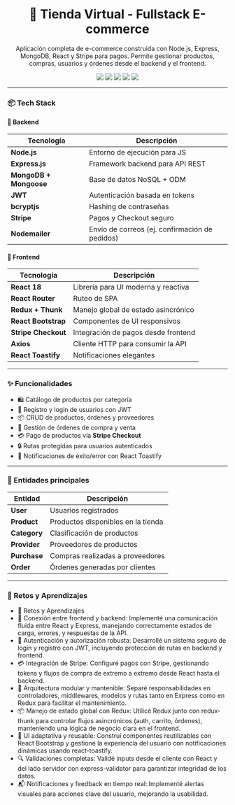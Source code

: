 <h1 align="center">🛒 Tienda Virtual - Fullstack E-commerce</h1>
<p align="center">Aplicación completa de e-commerce construida con Node.js, Express, MongoDB, React y Stripe para pagos. Permite gestionar productos, compras, usuarios y órdenes desde el backend y el frontend.</p>

<p align="center">
  <a href="https://reactjs.org"><img src="https://img.shields.io/badge/React-18-blue?logo=react" /></a>
  <a href="https://redux.js.org"><img src="https://img.shields.io/badge/Redux-State-purple?logo=redux" /></a>
  <a href="https://expressjs.com"><img src="https://img.shields.io/badge/Express-4.x-lightgrey?logo=express" /></a>
  <a href="https://www.mongodb.com"><img src="https://img.shields.io/badge/MongoDB-Database-green?logo=mongodb" /></a>
  <a href="https://stripe.com"><img src="https://img.shields.io/badge/Stripe-Payments-6772e5?logo=stripe" /></a>
</p>

---

### 📦 Tech Stack

#### 🧠 Backend

| Tecnología        | Descripción                        |
| ----------------- | ---------------------------------- |
| **Node.js**       | Entorno de ejecución para JS       |
| **Express.js**    | Framework backend para API REST    |
| **MongoDB + Mongoose** | Base de datos NoSQL + ODM   |
| **JWT**           | Autenticación basada en tokens     |
| **bcryptjs**      | Hashing de contraseñas             |
| **Stripe**        | Pagos y Checkout seguro            |
| **Nodemailer**    | Envío de correos (ej. confirmación de pedidos) |

#### 🎨 Frontend

| Tecnología         | Descripción                         |
| ------------------ | ----------------------------------- |
| **React 18**       | Librería para UI moderna y reactiva |
| **React Router**   | Ruteo de SPA                        |
| **Redux + Thunk**  | Manejo global de estado asincrónico |
| **React Bootstrap**| Componentes de UI responsivos       |
| **Stripe Checkout**| Integración de pagos desde frontend |
| **Axios**          | Cliente HTTP para consumir la API   |
| **React Toastify** | Notificaciones elegantes            |

---

### ✨ Funcionalidades

- 🛍️ Catálogo de productos por categoría
- 👥 Registro y login de usuarios con JWT
- 📦 CRUD de productos, órdenes y proveedores
- 🧾 Gestión de órdenes de compra y venta
- 💳 Pago de productos vía **Stripe Checkout**
- 🔒 Rutas protegidas para usuarios autenticados
- 💬 Notificaciones de éxito/error con React Toastify

---

### 📁 Entidades principales

| Entidad           | Descripción                              |
| ----------------- | ---------------------------------------- |
| **User**          | Usuarios registrados                     |
| **Product**       | Productos disponibles en la tienda       |
| **Category**      | Clasificación de productos               |
| **Provider**      | Proveedores de productos                 |
| **Purchase**      | Compras realizadas a proveedores         |
| **Order**         | Órdenes generadas por clientes           |

---

### 🧠 Retos y Aprendizajes

- 🧠 Retos y Aprendizajes
- 🔄 Conexión entre frontend y backend: Implementé una comunicación fluida entre React y Express, manejando correctamente estados de carga, errores, y respuestas de la API.
- 🔐 Autenticación y autorización robusta: Desarrollé un sistema seguro de login y registro con JWT, incluyendo protección de rutas en backend y frontend.
- 💳 Integración de Stripe: Configuré pagos con Stripe, gestionando tokens y flujos de compra de extremo a extremo desde React hasta el backend.
- 🧰 Arquitectura modular y mantenible: Separé responsabilidades en controladores, middlewares, modelos y rutas tanto en Express como en Redux para facilitar el mantenimiento.
- 📦 Manejo de estado global con Redux: Utilicé Redux junto con redux-thunk para controlar flujos asincrónicos (auth, carrito, órdenes), manteniendo una lógica de negocio clara en el frontend.
- 🎨 UI adaptativa y reusable: Construí componentes reutilizables con React Bootstrap y gestioné la experiencia del usuario con notificaciones dinámicas usando react-toastify.
- 🔍 Validaciones completas: Validé inputs desde el cliente con React y del lado servidor con express-validator para garantizar integridad de los datos.
- 📬 Notificaciones y feedback en tiempo real: Implementé alertas visuales para acciones clave del usuario, mejorando la usabilidad.
